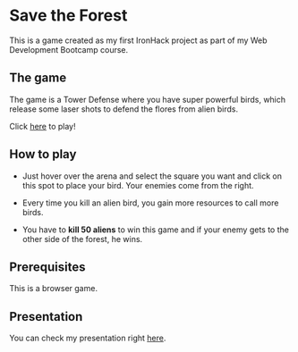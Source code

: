 # Save the Forest

This is a game created as my first IronHack project as part of my Web Development Bootcamp course.

## The game

The game is a Tower Defense where you have super powerful birds, which release some laser shots to defend the flores from alien birds.

Click [here](https://renanbartalo.github.io/save-the-florest) to play!

## How to play

* Just hover over the arena and select the square you want and click on this spot to place your bird. Your enemies come from the right.

* Every time you kill an alien bird, you gain more resources to call more birds.

* You have to **kill 50 aliens** to win this game and if your enemy gets to the other side of the forest, he wins.

## Prerequisites

This is a browser game.

## Presentation

You can check my presentation right [here](https://www.canva.com/design/DAEnqj3Z82k/VxpggifEivyAg4fc3C5M8w/view?utm_content=DAEnqj3Z82k&utm_campaign=designshare&utm_medium=link&utm_source=sharebutton).
